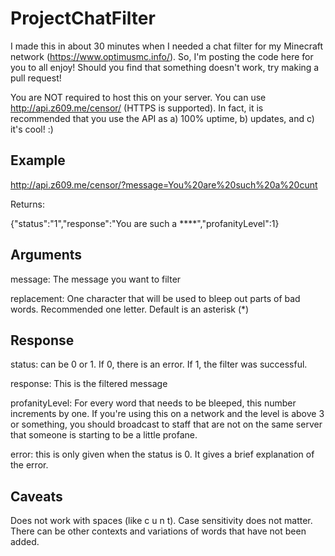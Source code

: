 # ProjectChatFilter
I made this in about 30 minutes when I needed a chat filter for my Minecraft network (https://www.optimusmc.info/). So, I'm posting the code here for you to all enjoy! Should you find that something doesn't work, try making a pull request!

You are NOT required to host this on your server. You can use http://api.z609.me/censor/ (HTTPS is supported). In fact, it is recommended that you use the API as a) 100% uptime, b) updates, and c) it's cool! :)

Example
---
http://api.z609.me/censor/?message=You%20are%20such%20a%20cunt

Returns:

{"status":"1","response":"You are such a ****","profanityLevel":1}

Arguments
---
message: The message you want to filter

replacement: One character that will be used to bleep out parts of bad words. Recommended one letter. Default is an asterisk (*)

Response
---
status: can be 0 or 1. If 0, there is an error. If 1, the filter was successful.

response: This is the filtered message

profanityLevel: For every word that needs to be bleeped, this number increments by one. If you're using this on a network and the level is above 3 or something, you should broadcast to staff that are not on the same server that someone is starting to be a little profane.

error: this is only given when the status is 0. It gives a brief explanation of the error.

Caveats
---
Does not work with spaces (like c u n t). Case sensitivity does not matter. There can be other contexts and variations of words that have not been added.
